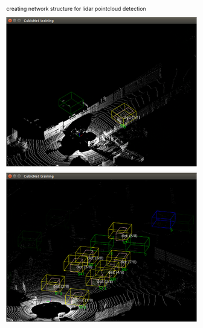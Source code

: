 creating network structure for lidar pointcloud detection

![test1](https://github.com/Super-Tree/cube/raw/master/experiment/demo1.png)

![test2](https://github.com/Super-Tree/cube/raw/master/experiment/demo2.png)